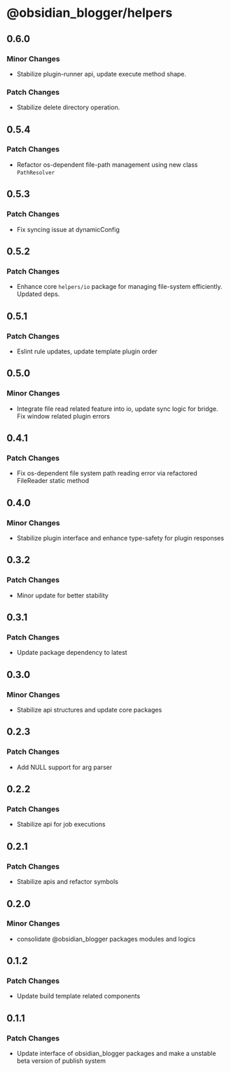 # @obsidian_blogger/helpers

## 0.6.0

### Minor Changes

- Stabilize plugin-runner api, update execute method shape.

### Patch Changes

- Stabilize delete directory operation.

## 0.5.4

### Patch Changes

- Refactor os-dependent file-path management using new class `PathResolver`

## 0.5.3

### Patch Changes

- Fix syncing issue at dynamicConfig

## 0.5.2

### Patch Changes

- Enhance core `helpers/io` package for managing file-system efficiently. Updated deps.

## 0.5.1

### Patch Changes

- Eslint rule updates, update template plugin order

## 0.5.0

### Minor Changes

- Integrate file read related feature into io, update sync logic for bridge. Fix window related plugin errors

## 0.4.1

### Patch Changes

- Fix os-dependent file system path reading error via refactored FileReader static method

## 0.4.0

### Minor Changes

- Stabilize plugin interface and enhance type-safety for plugin responses

## 0.3.2

### Patch Changes

- Minor update for better stability

## 0.3.1

### Patch Changes

- Update package dependency to latest

## 0.3.0

### Minor Changes

- Stabilize api structures and update core packages

## 0.2.3

### Patch Changes

- Add NULL support for arg parser

## 0.2.2

### Patch Changes

- Stabilize api for job executions

## 0.2.1

### Patch Changes

- Stabilize apis and refactor symbols

## 0.2.0

### Minor Changes

- consolidate @obsidian_blogger packages modules and logics

## 0.1.2

### Patch Changes

- Update build template related components

## 0.1.1

### Patch Changes

- Update interface of obsidian_blogger packages and make a unstable beta version of publish system
